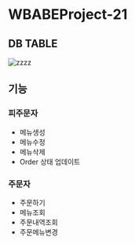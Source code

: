 # WBABEProject-21


## DB TABLE
![zzzz](https://user-images.githubusercontent.com/66409384/209439570-48e15c71-255d-42ea-9990-df93014cd166.png)


## 기능

### 피주문자
- 메뉴생성
- 메뉴수정
- 메뉴삭제
- Order 상태 업데이트

### 주문자
- 주문하기
- 메뉴조회
- 주문내역조회
- 주문메뉴변경
